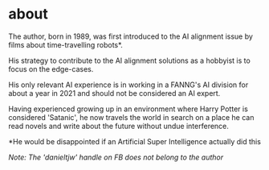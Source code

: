 # about

The author, born in 1989, was first introduced to the AI alignment issue by films about time-travelling robots*.

His strategy to contribute to the AI alignment solutions as a hobbyist is to focus on the edge-cases.

His only relevant AI experience is in working in a FANNG's AI division for about a year in 2021 and should not be considered an AI expert.

Having experienced growing up in an environment where Harry Potter is considered 'Satanic', he now travels the world in search on a place he can read novels and write about the future without undue interference.

*He would be disappointed if an Artificial Super Intelligence actually did this

_Note: The 'danieltjw' handle on FB does not belong to the author_
